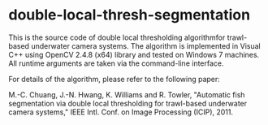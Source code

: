 double-local-thresh-segmentation
================================

This is the source code of double local thresholding algorithmfor trawl-based underwater camera systems. The algorithm is implemented in Visual C++ using OpenCV 2.4.8 (x64) library and tested on Windows 7 machines. All runtime arguments are taken via the command-line interface.

For details of the algorithm, please refer to the following paper:

M.-C. Chuang, J.-N. Hwang, K. Williams and R. Towler, "Automatic fish segmentation via double local thresholding for trawl-based underwater camera systems," IEEE Intl. Conf. on Image Processing (ICIP), 2011.
